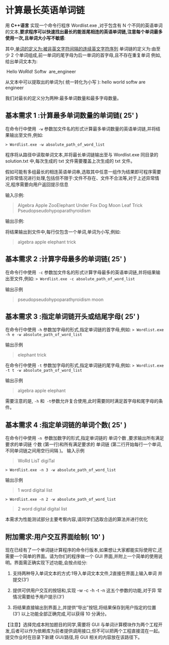 # 计算最长英语单词链

用 **C++语言** 实现一个命令行程序 Wordlist.exe ,对于包含有 N 个不同的英语单词的文本,**要求程序可以快速找出最长的能首尾相连的英语单词链,注意每个单词最多使用一次,且单词大小写不敏感**:

其中,<u>单词的定义为:被非英文字符间隔的连续英文字符序列</u>
单词链的定义为:由至少 2 个单词组成,前一单词的尾字母为后一单词的首字母,且不存在重复单词
例如,给出单词文本为:

​	Hello WoRld! Softw
​	are_engineer

从文本中可以提取出的单词为( 统一转化为小写 ):
	hello world softw are engineer

我们对最长的定义分为两种:最多单词数量和最多字母数量。

## 基本需求 1 :计算最多单词数量的单词链( 25' )

在命令行中使用` -w` 参数加文件名的形式计算最多单词数量的英语单词链,并将结果输出至文件,例如:

`> Wordlist.exe -w absolute_path_of_word_list`

程序将从路径中读取单词文本,并将最长单词链输出至与 Wordlist.exe 同目录的solution.txt 中,每次生成的 txt 文件需要覆盖上次生成的 txt 文件。

假如可能有多组最长的相连英语单词串,选取其中任意一组作为结果即可程序需要对异常情况进行处理,包括但不限于:文件不存在、文件不合法等,对于上述异常情况,程序需要向用户返回提示信息

输入示例:

> Algebra
> Apple
> ZooElephant
> Under
> Fox
> Dog
> Moon
> Leaf
> Trick
> Pseudopseudohypoparathyroidism

输出示例:

将结果输出到文件中,每行仅包含一个单词,单词为小写,例如:

> algebra
> apple
> elephant
> trick

## 基本需求 2 :计算字母最多的单词链( 25' )

在命令行中使用` -c` 参数加文件名的形式计算字母最多的英语单词链,并将结果输出至文件,例如:
`> Wordlist.exe -c absolute_path_of_word_list`

输出示例

> pseudopseudohypoparathyroidism
> moon

## 基本需求 3 :指定单词链开头或结尾字母( 25' )

在命令行中使用 `-h` 参数加字母的形式,指定单词链的首字母,例如:
`> Wordlist.exe -h e -w absolute_path_of_word_list`

输出示例

> elephant
> trick

在命令行中使用 `-t` 参数加字母的形式,指定单词链的尾字母,例如:
`> Wordlist.exe -t t -w absolute_path_of_word_list`

输出示例

> algebra
> apple
> elephant

需要注意的是, `-h` 和` -t`参数允许复合使用,此时需要同时满足首字母和尾字母的条件。

## 基本需求 4 :指定单词链的单词个数( 25' )

在命令行中使用 `-n `参数加数字的形式,指定单词链的 单词个数 ,要求输出所有满足要求的单词链 个数 (第一行)和所有满足要求的 单词链 (第二行开始每行一个单词,不同单词链之间用空行间隔 )。
输入示例

> WoRd
> LisT
> digiTal

`> Wordlist.exe -n 3 -w absolute_path_of_word_list`

输出示例

>  1
> word
> digital
> list

`> Wordlist.exe -n 2 -w absolute_path_of_word_list`

> 2
> word
> digital
> digital
> list

本需求为性能测试部分主要考察内容,请同学们选取合适的算法并进行优化

## 附加需求:用户交互界面绘制( 10' )

现在已经有了一个单词链计算程序的命令行版本,如果想让大家都能实际使用它,还需要一个简单的界面。请为你们的程序做一个 GUI 界面,并附上一个简单的使用说明。界面需正确实现下述功能,会按点给分:

1. 支持两种导入单词文本的方式:1导入单词文本文件,2直接在界面上输入单词
     并提交(3')

2. 提供可供用户交互的按钮和,实现 -w -c -h -t -n 这五个参数的功能,对于异
     常情况需要给予用户提示(3')

3. 将结果直接输出到界面上,并提供“导出”按钮,将结果保存到用户指定的位置
     (3')
       以上功能全部正确完成,可以获得 10 分满分。

【注意】选择完成本附加题目的同学,需要将 GUI 与单词计算模块作为两个工程开发,后者可以作为依赖库为前者提供调用接口,但不可以把两个工程直接混在一起。提交作业时在目录下新建 GUI/路径,将 GUI 相关的内容放在该路径下。